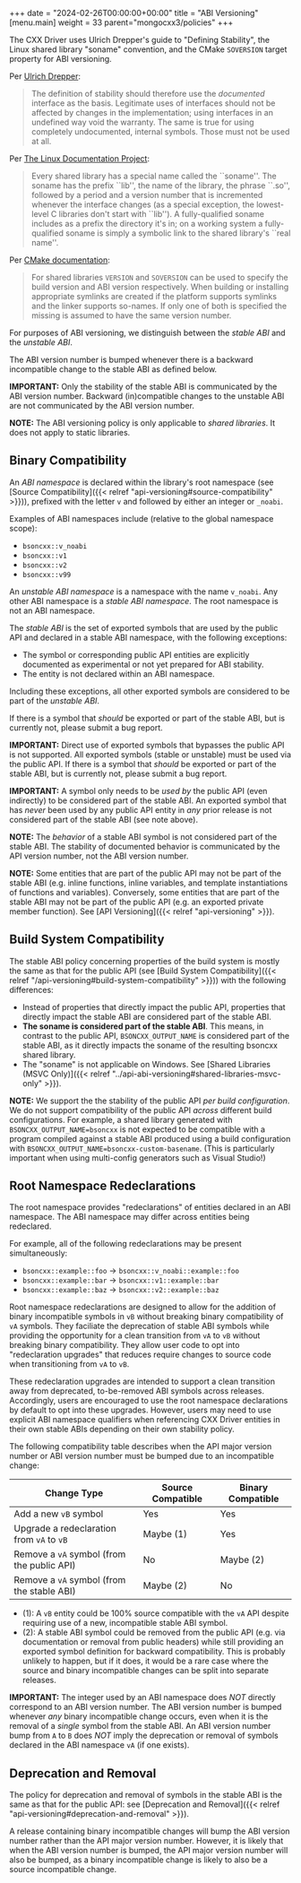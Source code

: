 +++
date = "2024-02-26T00:00:00+00:00"
title = "ABI Versioning"
[menu.main]
  weight = 33
  parent="mongocxx3/policies"
+++

The CXX Driver uses Ulrich Drepper's guide to "Defining Stability", the Linux shared library "soname" convention, and the CMake `SOVERSION` target property for ABI versioning.

Per [Ulrich Drepper](https://www.cs.dartmouth.edu/~sergey/cs258/ABI/UlrichDrepper-How-To-Write-Shared-Libraries.pdf):

> The definition of stability should therefore use the _documented_ interface as the basis. Legitimate uses of interfaces should not be affected by changes in the implementation; using interfaces in an undefined way void the warranty. The same is true for using completely undocumented, internal symbols. Those must not be used at all.

Per [The Linux Documentation Project](https://tldp.org/HOWTO/Program-Library-HOWTO/shared-libraries.html):

> Every shared library has a special name called the \`\`soname''. The soname has the prefix \`\`lib'', the name of the library, the phrase \`\`.so'', followed by a period and a version number that is incremented whenever the interface changes (as a special exception, the lowest-level C libraries don't start with \`\`lib''). A fully-qualified soname includes as a prefix the directory it's in; on a working system a fully-qualified soname is simply a symbolic link to the shared library's \`\`real name''.

Per [CMake documentation](https://cmake.org/cmake/help/latest/prop_tgt/SOVERSION.html):

> For shared libraries `VERSION` and `SOVERSION` can be used to specify the build version and ABI version respectively. When building or installing appropriate symlinks are created if the platform supports symlinks and the linker supports so-names. If only one of both is specified the missing is assumed to have the same version number.

For purposes of ABI versioning, we distinguish between the _stable ABI_ and the _unstable ABI_.

The ABI version number is bumped whenever there is a backward incompatible change to the stable ABI as defined below.

**IMPORTANT:** Only the stability of the stable ABI is communicated by the ABI version number. Backward (in)compatible changes to the unstable ABI are not communicated by the ABI version number.

**NOTE:** The ABI versioning policy is only applicable to _shared libraries_. It does not apply to static libraries.

## Binary Compatibility

An _ABI namespace_ is declared within the library's root namespace (see [Source Compatibility]({{< relref "api-versioning#source-compatibility" >}})), prefixed with the letter `v` and followed by either an integer or `_noabi`.

Examples of ABI namespaces include (relative to the global namespace scope):

* `bsoncxx::v_noabi`
* `bsoncxx::v1`
* `bsoncxx::v2`
* `bsoncxx::v99`

An _unstable ABI namespace_ is a namespace with the name `v_noabi`. Any other ABI namespace is a _stable ABI namespace_. The root namespace is not an ABI namespace.

The _stable ABI_ is the set of exported symbols that are used by the public API and declared in a stable ABI namespace, with the following exceptions:

* The symbol or corresponding public API entities are explicitly documented as experimental or not yet prepared for ABI stability.
* The entity is not declared within an ABI namespace.

Including these exceptions, all other exported symbols are considered to be part of the _unstable ABI_.

If there is a symbol that _should_ be exported or part of the stable ABI, but is currently not, please submit a bug report.

**IMPORTANT:** Direct use of exported symbols that bypasses the public API is not supported. All exported symbols (stable or unstable) must be used via the public API. If there is a symbol that _should_ be exported or part of the stable ABI, but is currently not, please submit a bug report.

**IMPORTANT:** A symbol only needs to be _used by_ the public API (even indirectly) to be considered part of the stable ABI. An exported symbol that has _never_ been used by any public API entity in _any_ prior release is not considered part of the stable ABI (see note above).

**NOTE:** The _behavior_ of a stable ABI symbol is not considered part of the stable ABI. The stability of documented behavior is communicated by the API version number, not the ABI version number.

**NOTE:** Some entities that are part of the public API may not be part of the stable ABI (e.g. inline functions, inline variables, and template instantiations of functions and variables). Conversely, some entities that are part of the stable ABI may not be part of the public API (e.g. an exported private member function). See [API Versioning]({{< relref "api-versioning" >}}).

## Build System Compatibility

The stable ABI policy concerning properties of the build system is mostly the same as that for the public API (see [Build System Compatibility]({{< relref "/api-versioning#build-system-compatibility" >}})) with the following differences:

* Instead of properties that directly impact the public API, properties that directly impact the stable ABI are considered part of the stable ABI.
* **The soname is considered part of the stable ABI**. This means, in contrast to the public API, `BSONCXX_OUTPUT_NAME` is considered part of the stable ABI, as it directly impacts the soname of the resulting bsoncxx shared library.
* The "soname" is not applicable on Windows. See [Shared Libraries (MSVC Only)]({{< relref "../api-abi-versioning#shared-libraries-msvc-only" >}}).

**NOTE:** We support the the stability of the public API _per build configuration_. We do not support compatibility of the public API _across_ different build configurations. For example, a shared library generated with `BSONCXX_OUTPUT_NAME=bsoncxx` is not expected to be compatible with a program compiled against a stable ABI produced using a build configuration with `BSONCXX_OUTPUT_NAME=bsoncxx-custom-basename`. (This is particularly important when using multi-config generators such as Visual Studio!)

## Root Namespace Redeclarations

The root namespace provides "redeclarations" of entities declared in an ABI namespace. The ABI namespace may differ across entities being redeclared.

For example, all of the following redeclarations may be present simultaneously:

* `bsoncxx::example::foo` -> `bsoncxx::v_noabi::example::foo`
* `bsoncxx::example::bar` -> `bsoncxx::v1::example::bar`
* `bsoncxx::example::baz` -> `bsoncxx::v2::example::baz`

Root namespace redeclarations are designed to allow for the addition of binary incompatible symbols in `vB` without breaking binary compatibility of `vA` symbols.
They faciliate the deprecation of stable ABI symbols while providing the opportunity for a clean transition from `vA` to `vB` without breaking binary compatibility.
They allow user code to opt into "redeclaration upgrades" that reduces require changes to source code when transitioning from `vA` to `vB`.

These redeclaration upgrades are intended to support a clean transition away from deprecated, to-be-removed ABI symbols across releases.
Accordingly, users are encouraged to use the root namespace declarations by default to opt into these upgrades.
However, users may need to use explicit ABI namespace qualifiers when referencing CXX Driver entities in their own stable ABIs depending on their own stability policy.

The following compatibility table describes when the API major version number or ABI version number must be bumped due to an incompatible change:

| Change Type | Source Compatible | Binary Compatible |
| - | - | - |
| Add a new `vB` symbol | Yes | Yes |
| Upgrade a redeclaration from `vA` to `vB` | Maybe (1) | Yes |
| Remove a `vA` symbol (from the public API) | No | Maybe (2) |
| Remove a `vA` symbol (from the stable ABI) | Maybe (2) | No |

* (1): A `vB` entity could be 100% source compatible with the `vA` API despite requiring use of a new, incompatible stable ABI symbol.
* (2): A stable ABI symbol could be removed from the public API (e.g. via documentation or removal from public headers) while still providing an exported symbol definition for backward compatibility. This is probably unlikely to happen, but if it does, it would be a rare case where the source and binary incompatible changes can be split into separate releases.

**IMPORTANT:** The integer used by an ABI namespace does _NOT_ directly correspond to an ABI version number. The ABI version number is bumped whenever _any_ binary incompatible change occurs, even when it is the removal of a _single_ symbol from the stable ABI. An ABI version number bump from `A` to `B` does _NOT_ imply the deprecation or removal of symbols declared in the ABI namespace `vA` (if one exists).

## Deprecation and Removal

The policy for deprecation and removal of symbols in the stable ABI is the same as that for the public API: see [Deprecation and Removal]({{< relref "api-versioning#deprecation-and-removal" >}}).

A release containing binary incompatible changes will bump the ABI version number rather than the API major version number.
However, it is likely that when the ABI version number is bumped, the API major version number will also be bumped, as a binary incompatible change is likely to also be a source incompatible change.
